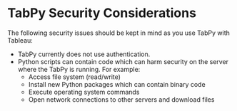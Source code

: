 # TabPy Security Considerations

The following security issues should be kept in mind as you use TabPy with Tableau:

- TabPy currently does not use authentication.
- Python scripts can contain code which can harm security on the server where
  the TabPy is running. For example:
  - Access file system (read/write)
  - Install new Python packages which can contain binary code
  - Execute operating system commands
  - Open network connections to other servers and download files
